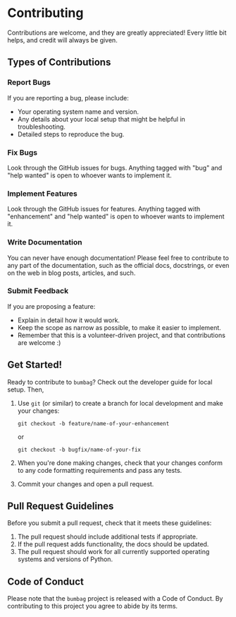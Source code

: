 # Contributing

Contributions are welcome, and they are greatly appreciated!
Every little bit helps, and credit will always be given.

## Types of Contributions

### Report Bugs

If you are reporting a bug, please include:

* Your operating system name and version.
* Any details about your local setup that might be helpful in troubleshooting.
* Detailed steps to reproduce the bug.

### Fix Bugs

Look through the GitHub issues for bugs.
Anything tagged with "bug" and "help wanted" is open to whoever wants to implement it.

### Implement Features

Look through the GitHub issues for features.
Anything tagged with "enhancement" and "help wanted" is open to whoever wants to implement it.

### Write Documentation

You can never have enough documentation!
Please feel free to contribute to any part of the documentation, such as the official docs, docstrings, or even on the web in blog posts, articles, and such.

### Submit Feedback

If you are proposing a feature:

* Explain in detail how it would work.
* Keep the scope as narrow as possible, to make it easier to implement.
* Remember that this is a volunteer-driven project, and that contributions
  are welcome :)

## Get Started!

Ready to contribute to `bumbag`?
Check out the developer guide for local setup.
Then,

1. Use `git` (or similar) to create a branch for local development and make your changes:

   ```console
   git checkout -b feature/name-of-your-enhancement
   ```
   or
   ```console
   git checkout -b bugfix/name-of-your-fix
   ```

2. When you're done making changes, check that your changes conform to any code formatting requirements and pass any tests.

3. Commit your changes and open a pull request.

## Pull Request Guidelines

Before you submit a pull request, check that it meets these guidelines:

1. The pull request should include additional tests if appropriate.
2. If the pull request adds functionality, the docs should be updated.
3. The pull request should work for all currently supported operating systems and versions of Python.

## Code of Conduct

Please note that the `bumbag` project is released with a Code of Conduct.
By contributing to this project you agree to abide by its terms.
